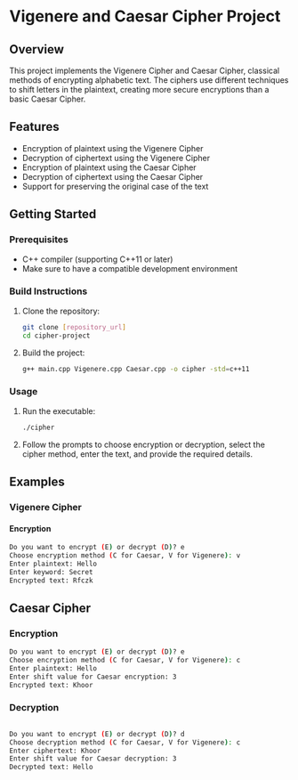 # Vigenere and Caesar Cipher Project

## Overview

This project implements the Vigenere Cipher and Caesar Cipher, classical methods of encrypting alphabetic text. The ciphers use different techniques to shift letters in the plaintext, creating more secure encryptions than a basic Caesar Cipher.

## Features

- Encryption of plaintext using the Vigenere Cipher
- Decryption of ciphertext using the Vigenere Cipher
- Encryption of plaintext using the Caesar Cipher
- Decryption of ciphertext using the Caesar Cipher
- Support for preserving the original case of the text

## Getting Started

### Prerequisites

- C++ compiler (supporting C++11 or later)
- Make sure to have a compatible development environment

### Build Instructions

1. Clone the repository:

    ```bash
    git clone [repository_url]
    cd cipher-project
    ```

2. Build the project:

    ```bash
    g++ main.cpp Vigenere.cpp Caesar.cpp -o cipher -std=c++11
    ```

### Usage

1. Run the executable:

    ```bash
    ./cipher
    ```

2. Follow the prompts to choose encryption or decryption, select the cipher method, enter the text, and provide the required details.

## Examples

### Vigenere Cipher

#### Encryption

```bash
Do you want to encrypt (E) or decrypt (D)? e
Choose encryption method (C for Caesar, V for Vigenere): v
Enter plaintext: Hello
Enter keyword: Secret
Encrypted text: Rfczk
```

## Caesar Cipher

### Encryption
```bash
Do you want to encrypt (E) or decrypt (D)? e
Choose encryption method (C for Caesar, V for Vigenere): c
Enter plaintext: Hello
Enter shift value for Caesar encryption: 3
Encrypted text: Khoor
```

### Decryption
```bash

Do you want to encrypt (E) or decrypt (D)? d
Choose decryption method (C for Caesar, V for Vigenere): c
Enter ciphertext: Khoor
Enter shift value for Caesar decryption: 3
Decrypted text: Hello
```
